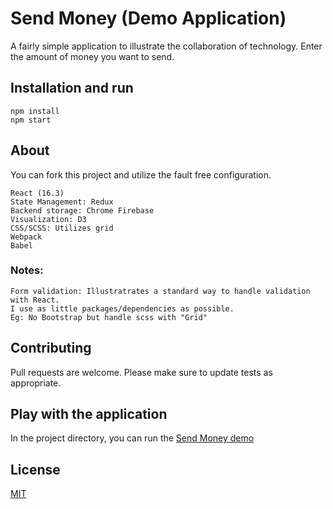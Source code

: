 # Send Money (Demo Application)

A fairly simple application to illustrate the collaboration of technology.
Enter the amount of money you want to send.

## Installation and run

```
npm install
npm start
```
## About
You can fork this project and utilize the fault free configuration.
```
React (16.3)
State Management: Redux
Backend storage: Chrome Firebase
Visualization: D3
CSS/SCSS: Utilizes grid
Webpack
Babel
```
### Notes: 
```
Form validation: Illustratrates a standard way to handle validation with React.
I use as little packages/dependencies as possible. 
Eg: No Bootstrap but handle scss with "Grid"
```
## Contributing
Pull requests are welcome.
Please make sure to update tests as appropriate.

## Play with the application
In the project directory, you can run the [Send Money demo](http://childlike-beginner.surge.sh/) 

## License
[MIT](https://choosealicense.com/licenses/mit/)


